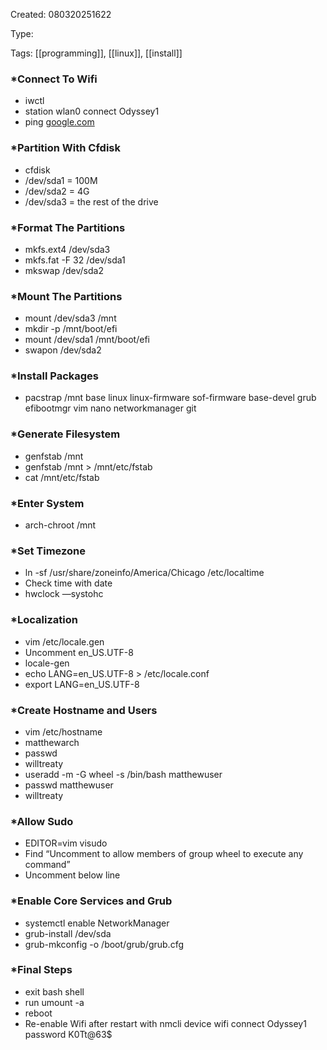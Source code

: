 Created: 080320251622

Type:

Tags: [[programming]], [[linux]], [[install]]

### \*Connect To Wifi

- iwctl
- station wlan0 connect Odyssey1
- ping [google.com](http://google.com)

### \*Partition With Cfdisk

- cfdisk
- /dev/sda1 = 100M
- /dev/sda2 = 4G
- /dev/sda3 = the rest of the drive

### \*Format The Partitions

- mkfs.ext4 /dev/sda3
- mkfs.fat -F 32 /dev/sda1
- mkswap /dev/sda2

### \*Mount The Partitions

- mount /dev/sda3 /mnt
- mkdir -p /mnt/boot/efi
- mount /dev/sda1 /mnt/boot/efi
- swapon /dev/sda2

### \*Install Packages

- pacstrap /mnt base linux linux-firmware sof-firmware base-devel grub efibootmgr vim nano networkmanager git

### \*Generate Filesystem

- genfstab /mnt
- genfstab /mnt > /mnt/etc/fstab
- cat /mnt/etc/fstab

### \*Enter System

- arch-chroot /mnt

### \*Set Timezone

- ln -sf /usr/share/zoneinfo/America/Chicago /etc/localtime
- Check time with date
- hwclock —systohc

### \*Localization

- vim /etc/locale.gen
- Uncomment en_US.UTF-8
- locale-gen
- echo LANG=en_US.UTF-8 > /etc/locale.conf
- export LANG=en_US.UTF-8

### \*Create Hostname and Users

- vim /etc/hostname
- matthewarch
- passwd
- willtreaty
- useradd -m -G wheel -s /bin/bash matthewuser
- passwd matthewuser
- willtreaty

### \*Allow Sudo

- EDITOR=vim visudo
- Find “Uncomment to allow members of group wheel to execute any command”
- Uncomment below line

### \*Enable Core Services and Grub

- systemctl enable NetworkManager
- grub-install /dev/sda
- grub-mkconfig -o /boot/grub/grub.cfg

### \*Final Steps

- exit bash shell
- run umount -a
- reboot
- Re-enable Wifi after restart with nmcli device wifi connect Odyssey1 password K0Tt@63$

